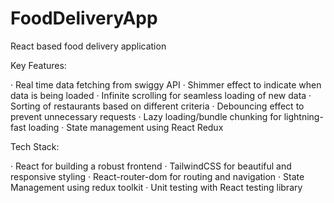 # FoodDeliveryApp
React based food delivery application


Key Features:

· Real time data fetching from swiggy API
· Shimmer effect to indicate when data is being loaded
· Infinite scrolling for seamless loading of new data
· Sorting of restaurants based on different criteria
· Debouncing effect to prevent unnecessary requests
· Lazy loading/bundle chunking for lightning-fast loading
· State management using React Redux

Tech Stack:

· React for building a robust frontend
· TailwindCSS for beautiful and responsive styling
· React-router-dom for routing and navigation
· State Management using redux toolkit
· Unit testing with React testing library
